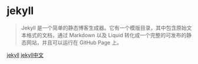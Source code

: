 ---
---

# jekyll

> Jekyll 是一个简单的静态博客生成器。它有一个模版目录，其中包含原始文本格式的文档，通过 Markdown 以及 Liquid 转化成一个完整的可发布的静态网站，并且可以运行在 GitHub Page 上。

[jekyll](https://jekyllrb.com/)  [jekyll中文](http://jekyllcn.com/)

